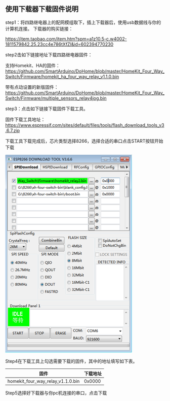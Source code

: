 ## 使用下载器下载固件说明

step1：将四路继电器上的配网模组取下，插上下载器后，使用usb数据线与你的计算机连接。
下载器的购买链接：

https://item.taobao.com/item.htm?spm=a1z10.5-c.w4002-1811579842.25.23cc4e786tXfZl&id=602394770230

step2击如下链接地址下载四路继电器固件：

支持Homekit、HA的固件：
https://github.com/SmartArduino/DoHome/blob/master/HomeKit_Four_Way_Switch/Firmware/homekit_ha_four_way_relay_v1.1.0.bin

带有点动设置的新版固件：
https://github.com/SmartArduino/DoHome/blob/master/HomeKit_Four_Way_Switch/Firmware/multiple_sensors_relay4jog.bin

step3：点击如下链接下载固件下载工具。

固件下载工具地址：https://www.espressif.com/sites/default/files/tools/flash_download_tools_v3.6.7.zip

下载工具下载完成后，芯片类型选择8266，选择合适的串口点击START按钮开始下载

  <img src="../README_IMAGE/9.png" width="400" />


Step4在下载工具上勾选需要下载的固件，其中的地址填写如下表。

| 固件                                 | 下载地址      |
| -------------------------------------| -------------| 
| homekit_four_way_relay_v1.1.0.bin    | 0x0000       | 


Step5选择好下载器与你pc机连接的串口，点击下载
